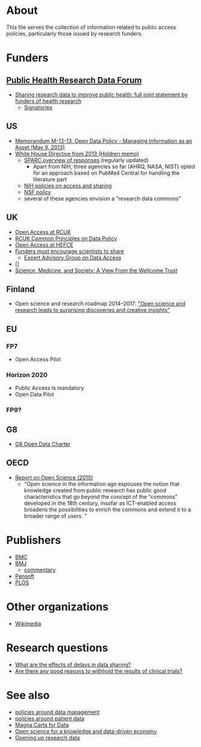 # About
This file serves the collection of information related to public access policies, particularly those issued by research funders.

# Funders
## [Public Health Research Data Forum](http://www.wellcome.ac.uk/About-us/Policy/Spotlight-issues/Data-sharing/Public-health-and-epidemiology/WTDV030689.htm)
* [Sharing research data to improve public health: full joint statement by funders of health research](http://www.wellcome.ac.uk/About-us/Policy/Spotlight-issues/Data-sharing/Public-health-and-epidemiology/WTDV030690.htm)
  * [Signatories](http://www.wellcome.ac.uk/About-us/Policy/Spotlight-issues/Data-sharing/Public-health-and-epidemiology/Signatories-to-the-joint-statement/index.htm)

## US
* [Memorandum M-13-13, Open Data Policy - Managing Information as an Asset (May 9, 2013)](https://www.whitehouse.gov/sites/default/files/omb/memoranda/2013/m-13-13.pdf)
* [White House Directive from 2013 (Holdren memo)](https://www.whitehouse.gov/sites/default/files/microsites/ostp/ostp_public_access_memo_2013.pdf)
  * [SPARC overview of responses](http://www.sparc.arl.org/advocacy/national/directive) (regularly updated)
    * Apart from NIH, three agencies so far (AHRQ, NASA, NIST) opted for an approach based on PubMed Central for handling the literature part
  * [NIH policies on access and sharing](http://grants.nih.gov/grants/sharing.htm)
  * [NSF policy](http://www.nsf.gov/news/special_reports/public_access/)
  * several of these agencies envision a "research data commons"

## UK
* [Open Access at RCUK](http://www.rcuk.ac.uk/research/openaccess/)
* [RCUK Common Principles on Data Policy](http://www.rcuk.ac.uk/research/datapolicy/)
* [Open Access at HEFCE](http://www.hefce.ac.uk/rsrch/oa/)
* [Funders must encourage scientists to share](http://dx.doi.org/10.1038/522129a)
  * [Expert Advisory Group on Data Access](http://www.wellcome.ac.uk/EAGDA)
* []
* [Science, Medicine, and Society: A View From the Wellcome Trust](http://dx.doi.org/10.1001/jama.2015.2004)

## Finland
* Open science and research roadmap 2014–2017: ["Open science and research leads to 
surprising discoveries and creative insights"](http://openscience.fi/documents/14273/0/Open+Science+and+Research+Roadmap+2014-2017/e8eb7704-8ea7-48bb-92e6-c6c954d4a2f2)

## EU
### FP7
* Open Access Pilot

### Horizon 2020
* Public Access is mandatory
* Open Data Pilot

### FP9?

## G8
* [G8 Open Data Charter](http://www.international.gc.ca/g8/open_data_charter-charte_du_g8_sur_les_donnees_ouvertes.aspx?lang=eng)

## OECD
* [Report on Open Science (2015)](https://www.innovationpolicyplatform.org/content/open-science)
  * "Open science in the information age espouses the notion that knowledge created from public research has public good characteristics that go beyond the concept of the “commons” developed in the 18th century, insofar as ICT-enabled access broadens the possibilities to enrich the commons and extend it to a broader range of users. "

# Publishers
* [BMC](http://dx.doi.org/10.1186/1756-0500-5-494)
* [BMJ](http://dx.doi.org/10.1136/bmj.h2373)
  * [commentary](https://theconversation.com/why-medical-journals-must-make-researchers-share-data-from-clinical-trials-44278)
* [Pensoft](http://www.pensoft.net/J_FILES/Pensoft_Data_Publishing_Policies_and_Guidelines.pdf)
* [PLOS](http://blogs.plos.org/everyone/2014/02/24/plos-new-data-policy-public-access-data-2/)

# Other organizations
* [Wikimedia](http://blog.wikimedia.org/2015/03/18/wikimedia-open-access-policy/)

# Research questions
* [What are the effects of delays in data sharing?](https://lists.okfn.org/pipermail/open-science/2015-April/003923.html)
* [Are there any good reasons to withhold the results of clinical trials?](https://twitter.com/bengoldacre/status/588306140976574464)

# See also
* [policies around data management](https://github.com/Daniel-Mietchen/datascience/blob/master/data-management-plans.md#policies)
* [policies around patient data](http://www.hhs.gov/news/press/2015pres/09/20150902b.html)
* [Magna Carta for Data](https://www.insight-centre.org/magna-carta-for-data)
* [Open science for a knowledge and data-driven economy](https://ec.europa.eu/digital-agenda/en/news/open-science-knowledge-and-data-driven-economy)
* [Opening up research data](http://blog.hefce.ac.uk/2015/09/01/opening-up-research-data/)

